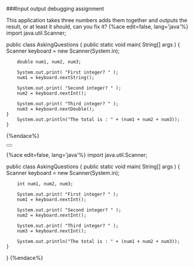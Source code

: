 <!--djw:done-->
###Input output debugging assignment

This application takes three numbers adds them together and outputs the result, or at least it should, can you fix it?
{%ace edit=false, lang='java'%}
import java.util.Scanner;

public class AskingQuestions
{
	public static void main( String[] args )
	{
		Scanner keyboard = new Scanner(System.in);

		double num1, num2, num3;

		System.out.print( "First integer? " );
		num1 = keyboard.nextString();

		System.out.print( "Second integer? " );
		num2 = keyboard.nextInt();

		System.out.print( "Third integer? " );
		num3 = keyboard.nextDouble();
    }
        System.out.println("The total is : " + (num1 + num2 + num3));
    }
{%endace%}


<button class="section" target="section1" show="Sample Answer" hide="Hide Answer"></button>

<!--sec data-title="Answer" data-id="section1" data-show=false ces-->
{%ace edit=false, lang='java'%}
import java.util.Scanner;

public class AskingQuestions
{
	public static void main( String[] args )
	{
		Scanner keyboard = new Scanner(System.in);

		int num1, num2, num3;

		System.out.print( "First integer? " );
		num1 = keyboard.nextInt();

		System.out.print( "Second integer? " );
		num2 = keyboard.nextInt();

		System.out.print( "Third integer? " );
		num3 = keyboard.nextInt();
		
		System.out.println("The total is : " + (num1 + num2 + num3));
    }
}
{%endace%}
<!--endsec-->